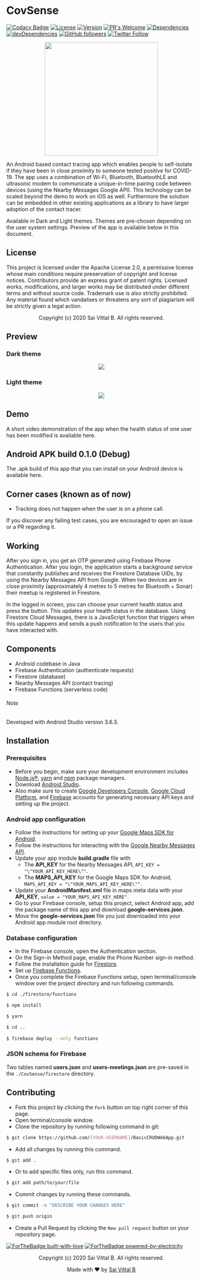 # CovSense
[![Codacy Badge](https://api.codacy.com/project/badge/Grade/3b0fa4c8276e4721b145e75be5ad3b5b)](https://app.codacy.com/manual/saivittalb/covsense?utm_source=github.com&utm_medium=referral&utm_content=saivittalb/covsense&utm_campaign=Badge_Grade_Dashboard)
[![License](https://img.shields.io/badge/License-Apache%202.0-blue.svg)](https://opensource.org/licenses/Apache-2.0) [![Version](https://badge.fury.io/gh/saivittalb%2Fcovsense.svg)](https://badge.fury.io/gh/saivittalb%2FCovsense) [![PR's Welcome](https://img.shields.io/badge/PRs-welcome-brightgreen.svg?style=flat)](http://makeapullrequest.com) [![Dependencies](https://david-dm.org/saivittalb/covsense.svg)](https://david-dm.org/saivittalb/covsense) [![devDependencies](https://david-dm.org/saivittalb/covsense/dev-status.svg)](https://david-dm.org/saivittalb/covsense?type=dev)
[![GitHub followers](https://img.shields.io/github/followers/saivittalb.svg?style=social&label=Follow)](https://github.com/saivittalb?tab=followers) 
[![Twitter Follow](https://img.shields.io/twitter/follow/saivittalb.svg?style=social)](https://twitter.com/saivittalb) 

<p align="center"><img src="https://user-images.githubusercontent.com/36305142/80282766-eb0e8a00-8730-11ea-9fa8-b0861d046ad1.png" height="300" width="300"></p> 

An Android based contact tracing app which enables people to self-isolate if they have been in close proximity to someone tested positive for COVID-19. The app uses a combination of Wi-Fi, Bluetooth, BluetoothLE and ultrasonic modem to communicate a unique-in-time pairing code between devices (using the Nearby Messages Google API). This technology can be scaled beyond the demo to work on iOS as well. Furthermore the solution can be embedded in other existing applications as a library to have larger adoption of the contact tracer.

Available in Dark and Light themes. Themes are pre-chosen depending on the user system settings. Preview of the app is available below in this document. 

## License
This project is licensed under the Apache License 2.0, a permissive license whose main conditions require preservation of copyright and license notices. Contributors provide an express grant of patent rights. Licensed works, modifications, and larger works may be distributed under different terms and without source code. Trademark use is also strictly prohibited. Any material found which vandalises or threatens any sort of plagiarism will be strictly given a legal action.

<p align="center"> Copyright (c) 2020 Sai Vittal B. All rights reserved.</p>

## Preview

### Dark theme 
<p align="center"><img src="https://firebasestorage.googleapis.com/v0/b/poised-elf-275018.appspot.com/o/DarkThemeScreens.png?alt=media&token=c257b467-c5b9-42a4-89d3-ea5a27f72784"></p> 

### Light theme
<p align="center"><img src="https://firebasestorage.googleapis.com/v0/b/poised-elf-275018.appspot.com/o/LightThemeScreens.png?alt=media&token=ebcd46f2-7a91-4231-a070-0fa7cfd2379e"></p> 

## Demo
A short video demonstration of the app when the health status of one user has been modified is available here.

## Android APK build 0.1.0 (Debug)
The .apk build of this app that you can install on your Android device is available here.

## Corner cases (known as of now)
- Tracking does not happen when the user is on a phone call.

If you discover any failing test cases, you are encouraged to open an issue or a PR regarding it. 

## Working
After you sign in, you get an OTP generated using Firebase Phone Authentication. After you login, the application starts a background service that constantly publishes and receives the Firestore Database UIDs, by using the Nearby Messages API from Google. When two devices are in close proximity (approximately 4 metres to 5 metres for Bluetooth + Sonar) their meetup is registered in Firestore.

In the logged in screen, you can choose your current health status and press the button. This updates your health status in the database. Using Firestore Cloud Messages, there is a JavaScript function that triggers when this update happens and sends a push notification to the users that you have interacted with. 

## Components
- Android codebase in Java 
- Firebase Authentication   (authenticate requests)
- Firestore                 (database)
- Nearby Messages API       (contact tracing)
- Firebase Functions        (serverless code)

###### Note 
Developed with Android Studio version 3.6.3.

## Installation
### Prerequisites
- Before you begin, make sure your development environment includes [Node.js®](https://nodejs.org/), [yarn](https://classic.yarnpkg.com/) and [npm](https://www.npmjs.com) package managers.
- Download [Android Studio](https://developer.android.com/studio).
- Also make sure to create [Google Developers Console](https://console.developers.google.com), [Google Cloud Platform](https://console.cloud.google.com), and [Firebase](https://firebase.google.com) accounts for generating necessary API keys and setting up the project. 

### Android app configuration
- Follow the instructions for setting up your [Google Maps SDK for Android](https://developers.google.com/maps/documentation/android-sdk/start).
- Follow the instructions for interacting with the [Google Nearby Messages API](https://developers.google.com/nearby/messages/android/get-started).
- Update your app module <b>build.gradle</b> file with
    - The <b>API_KEY</b> for the Nearby Messages API, ```API_KEY = "\"YOUR_API_KEY_HERE\""```.
    - The <b>MAPS_API_KEY</b> for the Google Maps SDK for Android, ```MAPS_API_KEY = "\"YOUR_MAPS_API_KEY_HERE\""```.  
- Update your <b>AndroidManifest.xml</b> file in maps meta data with your <b>API_KEY</b>, ```value = "YOUR_MAPS_API_KEY_HERE"```.
- Go to your Firebase console, setup this project, select Android app, add the package name of this app and download <b>google-services.json</b>.
- Move the <b>google-services.json</b> file you just downloaded into your Android app module root directory.

### Database configuration
- In the Firebase console, open the Authentication section.
- On the Sign-in Method page, enable the Phone Number sign-in method.
- Follow the installation guide for [Firestore](https://firebase.google.com/docs/firestore/quickstart).
- Set up [Firebase Functions](https://firebase.google.com/docs/functions/get-started).
- Once you complete the Firebase Functions setup, open terminal/console window over the project directory and run following commands.
```bash
$ cd ./firestore/functions

$ npm install

$ yarn

$ cd ..
 
$ firebase deploy --only functions
```

### JSON schema for Firebase
Two tables named <b>users.json</b> and <b>users-meetings.json</b> are pre-saved in the `./CovSense/firestore` directory.
    
## Contributing
- Fork this project by clicking the ```Fork``` button on top right corner of this page.
- Open terminal/console window. 
- Clone the repository by running following command in git:
 ```bash
$ git clone https://github.com/[YOUR-USERNAME]/BasicCRUDWebApp.git
```
- Add all changes by running this command.
```bash
$ git add .
```
- Or to add specific files only, run this command.
```bash
$ git add path/to/your/file
```
- Commit changes by running these commands.
```bash
$ git commit -m "DESCRIBE YOUR CHANGES HERE"

$ git push origin
```
- Create a Pull Request by clicking the ```New pull request``` button on your repository page.

[![ForTheBadge built-with-love](http://ForTheBadge.com/images/badges/built-with-love.svg)](https://GitHub.com/saivittalb/) 
[![ForTheBadge powered-by-electricity](http://ForTheBadge.com/images/badges/powered-by-electricity.svg)](http://ForTheBadge.com)

<p align="center"> Copyright (c) 2020 Sai Vittal B. All rights reserved.</p>
<p align="center"> Made with ❤ by <a href="https://github.com/saivittalb">Sai Vittal B</a></p>
